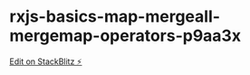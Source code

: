 # rxjs-basics-map-mergeall-mergemap-operators-p9aa3x

[Edit on StackBlitz ⚡️](https://stackblitz.com/edit/rxjs-basics-map-mergeall-mergemap-operators-p9aa3x)